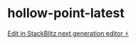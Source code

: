 # hollow-point-latest

[Edit in StackBlitz next generation editor ⚡️](https://stackblitz.com/~/github.com/Uvaancovie/hollow-point-latest)